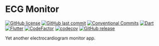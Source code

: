 # ECG Monitor

[![GitHub license](https://img.shields.io/github/license/ccxxxi/ecg_monitor)](LICENSE)
[![GitHub last commit](https://img.shields.io/github/last-commit/ccxxxi/ecg_monitor)](https://github.com/CCXXXI/ecg_monitor/commits)
[![Conventional Commits](https://img.shields.io/badge/Conventional%20Commits-1.0.0-%23FE5196?logo=conventionalcommits&logoColor=white)](https://conventionalcommits.org)
[![Dart](https://img.shields.io/badge/Dart-0175C2?logo=dart)](https://dart.dev)
[![Flutter](https://img.shields.io/badge/Flutter-02569B?logo=flutter)](https://flutter.dev)
[![CodeFactor](https://www.codefactor.io/repository/github/ccxxxi/ecg_monitor/badge)](https://www.codefactor.io/repository/github/ccxxxi/ecg_monitor)
[![codecov](https://codecov.io/gh/CCXXXI/ecg_monitor/branch/main/graph/badge.svg?token=S4lx2P25rr)](https://codecov.io/gh/CCXXXI/ecg_monitor)
[![GitHub release](https://img.shields.io/github/v/release/ccxxxi/ecg_monitor)](https://github.com/CCXXXI/ecg_monitor/releases)

Yet another electrocardiogram monitor app.
